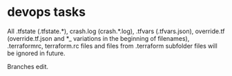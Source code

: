# devops tasks
All .tfstate (.tfstate.\*), crash.log (crash.\*.log), .tfvars (.tfvars.json), override.tf (override.tf.json and *_ variations in the beginning of filenames), .terraformrc, terraform.rc files and files from .terraform subfolder files will be ignored in future.

Branches edit.
